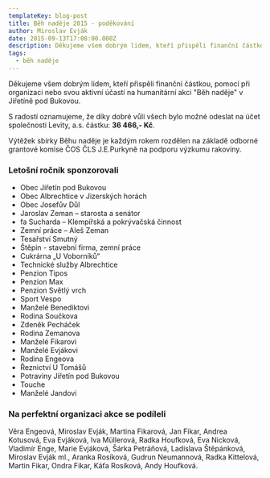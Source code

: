 ```yaml
---
templateKey: blog-post
title: Běh naděje 2015 - poděkování
author: Miroslav Evják
date: 2015-09-13T17:08:00.000Z
description: Děkujeme všem dobrým lidem, kteří přispěli finanční částkou, pomocí při organizaci nebo svou aktivní účastí na humanitární akci "Běh naděje" v Jiřetíně pod Bukovou.
tags:
  - běh naděje
---
```


Děkujeme všem dobrým lidem, kteří přispěli finanční částkou, pomocí při organizaci nebo svou aktivní účastí na humanitární akci "Běh naděje" v Jiřetíně pod Bukovou.

S radostí oznamujeme, že díky dobré vůli všech bylo možné odeslat na účet společnosti Levity, a.s. částku: __36&nbsp;466,- Kč__.

Výtěžek sbírky Běhu naděje je každým rokem rozdělen na základě odborné grantové komise ČOS ČLS J.E.Purkyně na podporu výzkumu rakoviny.

### Letošní ročník sponzorovali

- Obec Jiřetín pod Bukovou
- Obec Albrechtice v Jizerských horách
- Obec Josefův Důl
- Jaroslav Zeman – starosta a senátor
- fa Sucharda – Klempířská a pokrývačská činnost
- Zemní práce – Aleš Zeman
- Tesařství Smutný
- Štěpin - stavební firma, zemní práce
- Cukrárna „U Voborníků“
- Technické služby Albrechtice
- Penzion Tipos
- Penzion Max
- Penzion Světlý vrch
- Sport Vespo
- Manželé Benediktovi
- Rodina Součkova
- Zdeněk Pecháček
- Rodina Zemanova
- Manželé Fikarovi
- Manželé Evjákovi
- Rodina Engeova
- Řeznictví U Tomášů
- Potraviny Jiřetín pod Bukovou
- Touche
- Manželé Jandovi

### Na perfektní organizaci akce se podíleli

Věra Engeová, Miroslav Evják, Martina Fikarová, Jan Fikar, Andrea Kotusová, Eva Evjáková, Iva Müllerová, Radka Houfková, Eva Nicková, Vladimír Enge, Marie Evjáková, Šárka Petráňová, Ladislava Štěpánková, Miroslav Evják ml., Aranka Rosíková, Gudrun Neumannová, Radka Kittelová, Martin Fikar, Ondra Fikar, Káťa Rosíková, Andy Houfková.
